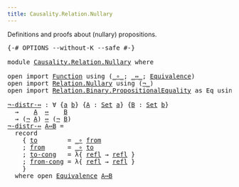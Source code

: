 ```yaml
---
title: Causality.Relation.Nullary
---
```


Definitions and proofs about (nullary) propositions.

<pre class="Agda"><a id="106" class="Symbol">{-#</a> <a id="110" class="Keyword">OPTIONS</a> <a id="118" class="Pragma">--without-K</a> <a id="130" class="Pragma">--safe</a> <a id="137" class="Symbol">#-}</a>

<a id="142" class="Keyword">module</a> <a id="149" href="Causality.Relation.Nullary.html" class="Module">Causality.Relation.Nullary</a> <a id="176" class="Keyword">where</a>

<a id="183" class="Keyword">open</a> <a id="188" class="Keyword">import</a> <a id="195" href="Function.html" class="Module">Function</a> <a id="204" class="Keyword">using</a> <a id="210" class="Symbol">(</a><a id="211" href="Function.Base.html#1115" class="Function Operator">_∘_</a><a id="214" class="Symbol">;</a> <a id="216" href="Function.Bundles.html#12400" class="Function Operator">_⇔_</a><a id="219" class="Symbol">;</a> <a id="221" href="Function.Bundles.html#4752" class="Record">Equivalence</a><a id="232" class="Symbol">)</a>
<a id="234" class="Keyword">open</a> <a id="239" class="Keyword">import</a> <a id="246" href="Relation.Nullary.html" class="Module">Relation.Nullary</a> <a id="263" class="Keyword">using</a> <a id="269" class="Symbol">(</a><a id="270" href="Relation.Nullary.Negation.Core.html#698" class="Function Operator">¬_</a><a id="272" class="Symbol">)</a>
<a id="274" class="Keyword">open</a> <a id="279" class="Keyword">import</a> <a id="286" href="Relation.Binary.PropositionalEquality.html" class="Module">Relation.Binary.PropositionalEquality</a> <a id="324" class="Symbol">as</a> <a id="327" class="Module">Eq</a> <a id="330" class="Keyword">using</a> <a id="336" class="Symbol">(</a><a id="337" href="Agda.Builtin.Equality.html#207" class="InductiveConstructor">refl</a><a id="341" class="Symbol">)</a>

<a id="¬-distr-⇔"></a><a id="344" href="Causality.Relation.Nullary.html#344" class="Function">¬-distr-⇔</a> <a id="354" class="Symbol">:</a> <a id="356" class="Symbol">∀</a> <a id="358" class="Symbol">{</a><a id="359" href="Causality.Relation.Nullary.html#359" class="Bound">a</a> <a id="361" href="Causality.Relation.Nullary.html#361" class="Bound">b</a><a id="362" class="Symbol">}</a> <a id="364" class="Symbol">{</a><a id="365" href="Causality.Relation.Nullary.html#365" class="Bound">A</a> <a id="367" class="Symbol">:</a> <a id="369" href="Agda.Primitive.html#388" class="Primitive">Set</a> <a id="373" href="Causality.Relation.Nullary.html#359" class="Bound">a</a><a id="374" class="Symbol">}</a> <a id="376" class="Symbol">{</a><a id="377" href="Causality.Relation.Nullary.html#377" class="Bound">B</a> <a id="379" class="Symbol">:</a> <a id="381" href="Agda.Primitive.html#388" class="Primitive">Set</a> <a id="385" href="Causality.Relation.Nullary.html#361" class="Bound">b</a><a id="386" class="Symbol">}</a>
  <a id="390" class="Symbol">→</a>    <a id="395" href="Causality.Relation.Nullary.html#365" class="Bound">A</a>  <a id="398" href="Function.Bundles.html#12400" class="Function Operator">⇔</a>    <a id="403" href="Causality.Relation.Nullary.html#377" class="Bound">B</a>
  <a id="407" class="Symbol">→</a> <a id="409" class="Symbol">(</a><a id="410" href="Relation.Nullary.Negation.Core.html#698" class="Function Operator">¬</a> <a id="412" href="Causality.Relation.Nullary.html#365" class="Bound">A</a><a id="413" class="Symbol">)</a> <a id="415" href="Function.Bundles.html#12400" class="Function Operator">⇔</a> <a id="417" class="Symbol">(</a><a id="418" href="Relation.Nullary.Negation.Core.html#698" class="Function Operator">¬</a> <a id="420" href="Causality.Relation.Nullary.html#377" class="Bound">B</a><a id="421" class="Symbol">)</a>
<a id="423" href="Causality.Relation.Nullary.html#344" class="Function">¬-distr-⇔</a> <a id="433" href="Causality.Relation.Nullary.html#433" class="Bound">A⇔B</a> <a id="437" class="Symbol">=</a>
  <a id="441" class="Keyword">record</a>
    <a id="452" class="Symbol">{</a> <a id="454" href="Function.Bundles.html#4810" class="Field">to</a>        <a id="464" class="Symbol">=</a> <a id="466" href="Function.Base.html#1115" class="Function Operator">_∘</a> <a id="469" href="Function.Bundles.html#4834" class="Field">from</a>
    <a id="478" class="Symbol">;</a> <a id="480" href="Function.Bundles.html#4834" class="Field">from</a>      <a id="490" class="Symbol">=</a> <a id="492" href="Function.Base.html#1115" class="Function Operator">_∘</a> <a id="495" href="Function.Bundles.html#4810" class="Field">to</a>
    <a id="502" class="Symbol">;</a> <a id="504" href="Function.Bundles.html#4858" class="Field">to-cong</a>   <a id="514" class="Symbol">=</a> <a id="516" class="Symbol">λ{</a> <a id="519" href="Agda.Builtin.Equality.html#207" class="InductiveConstructor">refl</a> <a id="524" class="Symbol">→</a> <a id="526" href="Agda.Builtin.Equality.html#207" class="InductiveConstructor">refl</a> <a id="531" class="Symbol">}</a>
    <a id="537" class="Symbol">;</a> <a id="539" href="Function.Bundles.html#4899" class="Field">from-cong</a> <a id="549" class="Symbol">=</a> <a id="551" class="Symbol">λ{</a> <a id="554" href="Agda.Builtin.Equality.html#207" class="InductiveConstructor">refl</a> <a id="559" class="Symbol">→</a> <a id="561" href="Agda.Builtin.Equality.html#207" class="InductiveConstructor">refl</a> <a id="566" class="Symbol">}</a>
    <a id="572" class="Symbol">}</a>
  <a id="576" class="Keyword">where</a> <a id="582" class="Keyword">open</a> <a id="587" href="Function.Bundles.html#4752" class="Module">Equivalence</a> <a id="599" href="Causality.Relation.Nullary.html#433" class="Bound">A⇔B</a>
</pre>